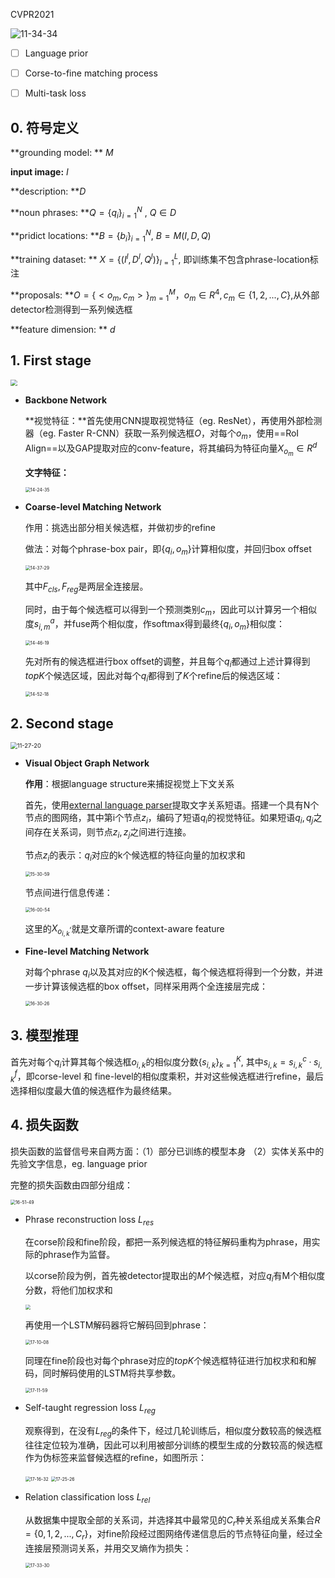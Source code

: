 CVPR2021

![11-34-34](https://raw.githubusercontent.com/PPjmchen/Notes-Imgs/main/20210501113436.jpg)



- [ ] Language prior

  

- [ ] Corse-to-fine matching process

- [ ] Multi-task loss


## 0. 符号定义

**grounding model: ** $M$

**input image:** $I$

**description: **$D$

**noun phrases: **$Q = \{q_i\}_{i=1}^N$ , $Q \in D$

**pridict locations: **$B = \{b_i\}_{i=1}^N$, $B = M(I, D, Q)$

**training dataset: ** $X = \{(I^l, D^l, Q^l)\}_{l=1}^L$, 即训练集不包含phrase-location标注

**proposals: **$O = \{<o_m, c_m>\}_{m=1}^M$，$o_m \in R^4, c_m \in \{1, 2,...,C\}$,从外部detector检测得到一系列候选框

**feature dimension: ** $d$

## 1. First stage

<img src="https://raw.githubusercontent.com/PPjmchen/Notes-Imgs/main/20210502112611.jpg" style="zoom:67%;" />

- **Backbone Network**

  **视觉特征：**首先使用CNN提取视觉特征（eg. ResNet），再使用外部检测器（eg. Faster R-CNN）获取一系列候选框$O$，对每个$o_m$，使用==RoI Align==以及GAP提取对应的conv-feature，将其编码为特征向量$X_{o_m}\in R^d$

  **文字特征：**

  <img src="https://raw.githubusercontent.com/PPjmchen/Notes-Imgs/main/20210502142451.jpg" alt="14-24-35" style="zoom:50%;" />

- **Coarse-level Matching Network**

  作用：挑选出部分相关候选框，并做初步的refine

  做法：对每个phrase-box pair，即$\{q_i, o_m\}$计算相似度，并回归box offset

  <img src="https://raw.githubusercontent.com/PPjmchen/Notes-Imgs/main/20210502143730.jpg" alt="14-37-29" style="zoom:50%;" />

  其中$F_{cls},F_{reg}$是两层全连接层。

  同时，由于每个候选框可以得到一个预测类别$c_m$，因此可以计算另一个相似度$s_{i,m}^a$，并fuse两个相似度，作softmax得到最终$\{q_i, o_m\}$相似度：

  <img src="https://raw.githubusercontent.com/PPjmchen/Notes-Imgs/main/20210502144622.jpg" alt="14-46-19" style="zoom:50%;" />

  先对所有的候选框进行box offset的调整，并且每个$q_i$都通过上述计算得到$topK$个候选区域，因此对每个$q_i$都得到了$K$个refine后的候选区域：

  <img src="https://raw.githubusercontent.com/PPjmchen/Notes-Imgs/main/20210502145223.jpg" alt="14-52-18" style="zoom:50%;" />

  

## 2. Second stage

<img src="https://raw.githubusercontent.com/PPjmchen/Notes-Imgs/main/20210502112730.jpg" alt="11-27-20" style="zoom:67%;" />

- **Visual Object Graph Network**

  **作用**：根据language structure来捕捉视觉上下文关系

  首先，使用[external language parser](https://github.com/vacancy/SceneGraphParser)提取文字关系短语。搭建一个具有N个节点的图网络，其中第i个节点$z_i$，编码了短语$q_i$的视觉特征。如果短语$q_i,q_j$之间存在关系词，则节点$z_i, z_j$之间进行连接。

  节点$z_i$的表示：$q_i$对应的k个候选框的特征向量的加权求和

  <img src="https://raw.githubusercontent.com/PPjmchen/Notes-Imgs/main/20210502153104.jpg" alt="15-30-59" style="zoom:50%;" />

  节点间进行信息传递：

  <img src="https://raw.githubusercontent.com/PPjmchen/Notes-Imgs/main/20210502160056.jpg" alt="16-00-54" style="zoom:50%;" />

  这里的$X_{o_{i,k}}^{,}$就是文章所谓的context-aware feature

  

- **Fine-level Matching Network**

  对每个phrase $q_i$以及其对应的K个候选框，每个候选框将得到一个分数，并进一步计算该候选框的box offset，同样采用两个全连接层完成：

  <img src="https://raw.githubusercontent.com/PPjmchen/Notes-Imgs/main/20210502163348.jpg" alt="16-30-26" style="zoom:50%;" />

## 3. 模型推理

首先对每个$q_i$计算其每个候选框$o_{i,k}$的相似度分数$\{s_{i,k}\}_{k=1}^K$, 其中$s_{i,k} = s_{i,k}^c · s_{i,k}^f$，即corse-level 和 fine-level的相似度乘积，并对这些候选框进行refine，最后选择相似度最大值的候选框作为最终结果。

## 4. 损失函数

损失函数的监督信号来自两方面：（1）部分已训练的模型本身 （2）实体关系中的先验文字信息，eg. language prior

完整的损失函数由四部分组成：

<img src="https://raw.githubusercontent.com/PPjmchen/Notes-Imgs/main/20210502165154.jpg" alt="16-51-49" style="zoom:50%;" />

- Phrase reconstruction loss $L_{res}$

  在corse阶段和fine阶段，都把一系列候选框的特征解码重构为phrase，用实际的phrase作为监督。

  以corse阶段为例，首先被detector提取出的$M$个候选框，对应$q_i$有M个相似度分数，将他们加权求和

  <img src="https://raw.githubusercontent.com/PPjmchen/Notes-Imgs/main/20210502170742.jpg" style="zoom:50%;" />
  
  再使用一个LSTM解码器将它解码回到phrase：
  
  <img src="https://raw.githubusercontent.com/PPjmchen/Notes-Imgs/main/20210502171013.jpg" alt="17-10-08" style="zoom:50%;" />
  
  同理在fine阶段也对每个phrase对应的$topK$个候选框特征进行加权求和和解码，同时解码使用的LSTM将共享参数。
  
  <img src="https://raw.githubusercontent.com/PPjmchen/Notes-Imgs/main/20210502171212.jpg" alt="17-11-59" style="zoom:50%;" />

- Self-taught regression loss $L_{reg}$

  观察得到，在没有$L_{reg}$的条件下，经过几轮训练后，相似度分数较高的候选框往往定位较为准确，因此可以利用被部分训练的模型生成的分数较高的候选框作为伪标签来监督候选框的refine，如图所示：

  <img src="https://raw.githubusercontent.com/PPjmchen/Notes-Imgs/main/20210502171640.jpg" alt="17-16-32" style="zoom:50%;" />

  <img src="https://raw.githubusercontent.com/PPjmchen/Notes-Imgs/main/20210502172957.png" alt="17-25-26" style="zoom:50%;" />

- Relation classification loss $L_{rel}$

  从数据集中提取全部的关系词，并选择其中最常见的$C_r$种关系组成关系集合$R = \{0,1,2,...,C_r\}$，对fine阶段经过图网络传递信息后的节点特征向量，经过全连接层预测词关系，并用交叉熵作为损失：

  <img src="https://raw.githubusercontent.com/PPjmchen/Notes-Imgs/main/20210502173332.jpg" alt="17-33-30" style="zoom:50%;" />